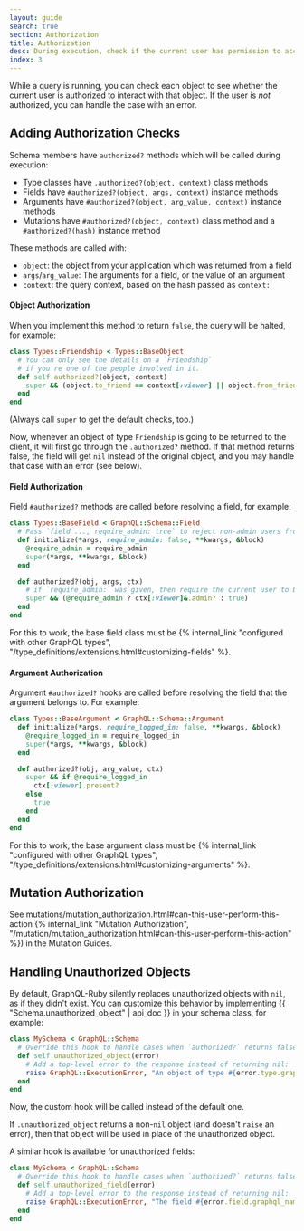 ```yaml
---
layout: guide
search: true
section: Authorization
title: Authorization
desc: During execution, check if the current user has permission to access retrieved objects.
index: 3
---
```


While a query is running, you can check each object to see whether the current user is authorized to interact with that object. If the user is _not_ authorized, you can handle the case with an error.

## Adding Authorization Checks

Schema members have `authorized?` methods which will be called during execution:

- Type classes have `.authorized?(object, context)` class methods
- Fields have `#authorized?(object, args, context)` instance methods
- Arguments have `#authorized?(object, arg_value, context)` instance methods
- Mutations have `#authorized?(object, context)` class method and a `#authorized?(hash)` instance method

These methods are called with:

- `object`: the object from your application which was returned from a field
- `args`/`arg_value`: The arguments for a field, or the value of an argument
- `context`: the query context, based on the hash passed as `context:`

#### Object Authorization

When you implement this method to return `false`, the query will be halted, for example:

```ruby
class Types::Friendship < Types::BaseObject
  # You can only see the details on a `Friendship`
  # if you're one of the people involved in it.
  def self.authorized?(object, context)
    super && (object.to_friend == context[:viewer] || object.from_friend == context[:viewer])
  end
end
```

(Always call `super` to get the default checks, too.)

Now, whenever an object of type `Friendship` is going to be returned to the client, it will first go through the `.authorized?` method. If that method returns false, the field will get `nil` instead of the original object, and you may handle that case with an error (see below).

#### Field Authorization

Field `#authorized?` methods are called before resolving a field, for example:

```ruby
class Types::BaseField < GraphQL::Schema::Field
  # Pass `field ..., require_admin: true` to reject non-admin users from a given field
  def initialize(*args, require_admin: false, **kwargs, &block)
    @require_admin = require_admin
    super(*args, **kwargs, &block)
  end

  def authorized?(obj, args, ctx)
    # if `require_admin:` was given, then require the current user to be an admin
    super && (@require_admin ? ctx[:viewer]&.admin? : true)
  end
end
```

For this to work, the base field class must be {% internal_link "configured with other GraphQL types", "/type_definitions/extensions.html#customizing-fields" %}.

#### Argument Authorization

Argument `#authorized?` hooks are called before resolving the field that the argument belongs to. For example:

```ruby
class Types::BaseArgument < GraphQL::Schema::Argument
  def initialize(*args, require_logged_in: false, **kwargs, &block)
    @require_logged_in = require_logged_in
    super(*args, **kwargs, &block)
  end

  def authorized?(obj, arg_value, ctx)
    super && if @require_logged_in
      ctx[:viewer].present?
    else
      true
    end
  end
end
```

For this to work, the base argument class must be {% internal_link "configured with other GraphQL types", "/type_definitions/extensions.html#customizing-arguments" %}.

## Mutation Authorization

See mutations/mutation_authorization.html#can-this-user-perform-this-action {% internal_link "Mutation Authorization", "/mutation/mutation_authorization.html#can-this-user-perform-this-action" %}) in the Mutation Guides.

## Handling Unauthorized Objects

By default, GraphQL-Ruby silently replaces unauthorized objects with `nil`, as if they didn't exist. You can customize this behavior by implementing {{ "Schema.unauthorized_object" | api_doc }} in your schema class, for example:

```ruby
class MySchema < GraphQL::Schema
  # Override this hook to handle cases when `authorized?` returns false for an object:
  def self.unauthorized_object(error)
    # Add a top-level error to the response instead of returning nil:
    raise GraphQL::ExecutionError, "An object of type #{error.type.graphql_name} was hidden due to permissions"
  end
end
```

Now, the custom hook will be called instead of the default one.

If `.unauthorized_object` returns a non-`nil` object (and doesn't `raise` an error), then that object will be used in place of the unauthorized object.

A similar hook is available for unauthorized fields:

```ruby
class MySchema < GraphQL::Schema
  # Override this hook to handle cases when `authorized?` returns false for a field:
  def self.unauthorized_field(error)
    # Add a top-level error to the response instead of returning nil:
    raise GraphQL::ExecutionError, "The field #{error.field.graphql_name} on an object of type #{error.type.graphql_name} was hidden due to permissions"
  end
end
```
